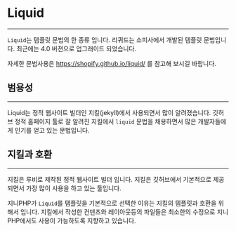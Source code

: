 # Liquid
---
`Liquid`는 템플릿 문법의 한 종류 입니다. 
리퀴드는 소피사에서 개발된 템플릿 문법입니다. 최근에는 4.0 버젼으로 업그래이드 되었습니다.

자세한 문법사용은 https://shopify.github.io/liquid/ 를 참고해 보시길 바랍니다.

## 범용성
---
Liquid는 정적 웹사이트 빌더인 지킬(jekyll)에서 사용되면서 많이 알려졌습니다. 
깃허브 정적 홈페이지 툴로 잘 알려진 지킬에서 `liquid` 문법을 채용하면서 많은 개발자들에게 인기를 얻고 있는 문법입니다. 


## 지킬과 호환
---
지킬은 루비로 제작된 정적 웹사이트 빌더 입니다. 지킬은 깃허브에서 기본적으로 제공되면서 가장 많이 사용을 하고 있는 툴입니다.

지니PHP가 `Liquid`를 탬플릿을 기본적으로 선택한 이유는 지킬의 템플릿과 호환을 위해서 입니다.
지킬에서 작성한 컨덴츠와 레이아웃등의 파일들은 최소한의 수정으로 지니PHP에서도 사용이 가능하도록 지향하고 있습니다.
